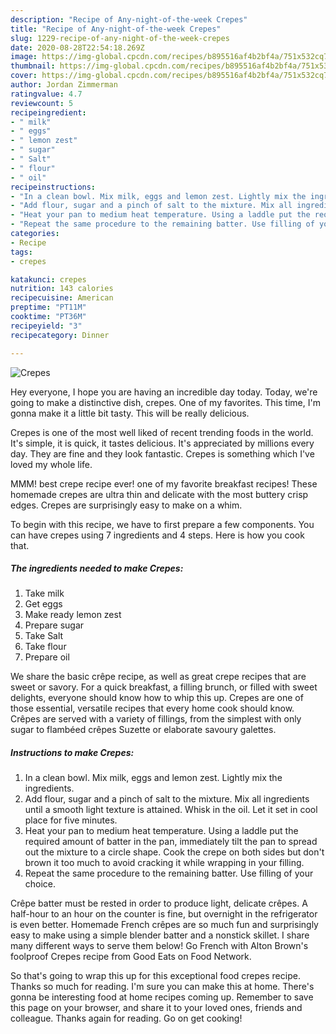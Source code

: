 ```yaml
---
description: "Recipe of Any-night-of-the-week Crepes"
title: "Recipe of Any-night-of-the-week Crepes"
slug: 1229-recipe-of-any-night-of-the-week-crepes
date: 2020-08-28T22:54:18.269Z
image: https://img-global.cpcdn.com/recipes/b895516af4b2bf4a/751x532cq70/crepes-recipe-main-photo.jpg
thumbnail: https://img-global.cpcdn.com/recipes/b895516af4b2bf4a/751x532cq70/crepes-recipe-main-photo.jpg
cover: https://img-global.cpcdn.com/recipes/b895516af4b2bf4a/751x532cq70/crepes-recipe-main-photo.jpg
author: Jordan Zimmerman
ratingvalue: 4.7
reviewcount: 5
recipeingredient:
- " milk"
- " eggs"
- " lemon zest"
- " sugar"
- " Salt"
- " flour"
- " oil"
recipeinstructions:
- "In a clean bowl. Mix milk, eggs and lemon zest. Lightly mix the ingredients."
- "Add flour, sugar and a pinch of salt to the mixture. Mix all ingredients until a smooth light texture is attained. Whisk in the oil. Let it set in cool place for five minutes."
- "Heat your pan to medium heat temperature. Using a laddle put the required amount of batter in the pan, immediately tilt the pan to spread out the mixture to a circle shape. Cook the crepe on both sides but don&#39;t brown it too much to avoid cracking it while wrapping in your filling."
- "Repeat the same procedure to the remaining batter. Use filling of your choice."
categories:
- Recipe
tags:
- crepes

katakunci: crepes 
nutrition: 143 calories
recipecuisine: American
preptime: "PT11M"
cooktime: "PT36M"
recipeyield: "3"
recipecategory: Dinner

---
```



![Crepes](https://img-global.cpcdn.com/recipes/b895516af4b2bf4a/751x532cq70/crepes-recipe-main-photo.jpg)

Hey everyone, I hope you are having an incredible day today. Today, we're going to make a distinctive dish, crepes. One of my favorites. This time, I'm gonna make it a little bit tasty. This will be really delicious.

Crepes is one of the most well liked of recent trending foods in the world. It's simple, it is quick, it tastes delicious. It's appreciated by millions every day. They are fine and they look fantastic. Crepes is something which I've loved my whole life.

MMM! best crepe recipe ever! one of my favorite breakfast recipes! These homemade crepes are ultra thin and delicate with the most buttery crisp edges. Crepes are surprisingly easy to make on a whim.


To begin with this recipe, we have to first prepare a few components. You can have crepes using 7 ingredients and 4 steps. Here is how you cook that.

<!--inarticleads1-->

##### The ingredients needed to make Crepes:

1. Take  milk
1. Get  eggs
1. Make ready  lemon zest
1. Prepare  sugar
1. Take  Salt
1. Take  flour
1. Prepare  oil


We share the basic crêpe recipe, as well as great crepe recipes that are sweet or savory. For a quick breakfast, a filling brunch, or filled with sweet delights, everyone should know how to whip this up. Crepes are one of those essential, versatile recipes that every home cook should know. Crêpes are served with a variety of fillings, from the simplest with only sugar to flambéed crêpes Suzette or elaborate savoury galettes. 

<!--inarticleads2-->

##### Instructions to make Crepes:

1. In a clean bowl. Mix milk, eggs and lemon zest. Lightly mix the ingredients.
1. Add flour, sugar and a pinch of salt to the mixture. Mix all ingredients until a smooth light texture is attained. Whisk in the oil. Let it set in cool place for five minutes.
1. Heat your pan to medium heat temperature. Using a laddle put the required amount of batter in the pan, immediately tilt the pan to spread out the mixture to a circle shape. Cook the crepe on both sides but don&#39;t brown it too much to avoid cracking it while wrapping in your filling.
1. Repeat the same procedure to the remaining batter. Use filling of your choice.


Crêpe batter must be rested in order to produce light, delicate crêpes. A half-hour to an hour on the counter is fine, but overnight in the refrigerator is even better. Homemade French crêpes are so much fun and surprisingly easy to make using a simple blender batter and a nonstick skillet. I share many different ways to serve them below! Go French with Alton Brown&#39;s foolproof Crepes recipe from Good Eats on Food Network. 

So that's going to wrap this up for this exceptional food crepes recipe. Thanks so much for reading. I'm sure you can make this at home. There's gonna be interesting food at home recipes coming up. Remember to save this page on your browser, and share it to your loved ones, friends and colleague. Thanks again for reading. Go on get cooking!
